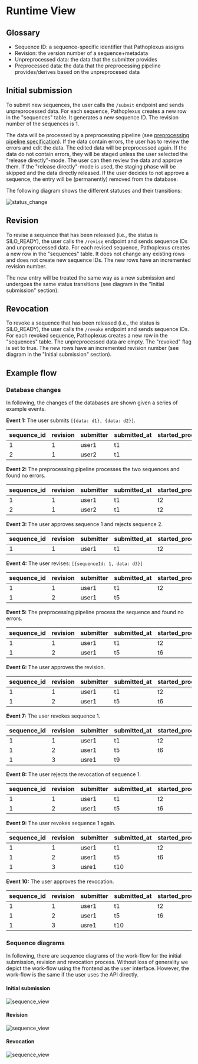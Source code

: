 # Runtime View

## Glossary

- Sequence ID: a sequence-specific identifier that Pathoplexus assigns
- Revision: the version number of a sequence+metadata
- Unpreprocessed data: the data that the submitter provides
- Preprocessed data: the data that the preprocessing pipeline provides/derives based on the unpreprocesed data

## Initial submission

To submit new sequences, the user calls the `/submit` endpoint and sends unpreprocessed data. For each sequence, Pathoplexus creates a new row in the "sequences" table. It generates a new sequence ID. The revision number of the sequences is 1.

The data will be processed by a preprocessing pipeline (see [preprocessing pipeline specification](../../preprocessing/specification.md)). If the data contain errors, the user has to review the errors and edit the data. The edited data will be preprocessed again. If the data do not contain errors, they will be staged unless the user selected the "release directly"-mode. The user can then review the data and approve them. If the "release directly"-mode is used, the staging phase will be skipped and the data directly released. If the user decides to not approve a sequence, the entry will be (permanently) removed from the database.

The following diagram shows the different statuses and their transitions:

![status_change](./plantuml/statusChange.svg)

## Revision

To revise a sequence that has been released (i.e., the status is SILO_READY), the user calls the `/revise` endpoint and sends sequence IDs and unpreprocessed data. For each revised sequence, Pathoplexus creates a new row in the "sequences" table. It does not change any existing rows and does not create new sequence IDs. The new rows have an incremented revision number.

The new entry will be treated the same way as a new submission and undergoes the same status transitions (see diagram in the "Initial submission" section).

## Revocation

To revoke a sequence that has been released (i.e., the status is SILO_READY), the user calls the `/revoke` endpoint and sends sequence IDs. For each revoked sequence, Pathoplexus creates a new row in the "sequences" table. The unpreprocessed data are empty. The "revoked" flag is set to true. The new rows have an incremented revision number  (see diagram in the "Initial submission" section).


## Example flow

### Database changes
In following, the changes of the databases are shown given a series of example events.

**Event 1:** The user submits `[{data: d1}, {data: d2}]`.

| sequence_id | revision | submitter | submitted_at | started_processing_at | finished_processing_at | approved_at | status   | is_revoked | original_data | processed_data | errors | warnings |
| ----------- | -------- | --------- | ------------ |-----------------------| ---------------------- | ----------- | -------- | ---------- | ------------- | -------------- | ------ | -------- |
| 1           | 1        | user1     | t1           |                       |                        |             | RECEIVED | false      | d1            |                |        |          |
| 2           | 1        | user2     | t1           |                       |                        |             | RECEIVED | false      | d2            |                |        |          |


**Event 2:** The preprocessing pipeline processes the two sequences and found no errors.

| sequence_id | revision | submitter | submitted_at | started_processing_at | finished_processing_at | approved_at | status  | is_revoked | original_data | processed_data | errors | warnings |
| ----------- | -------- | --------- | ------------ | --------------------- | ---------------------- | ----------- | ------- | ---------- | ------------- | -------------- | ------ | -------- |
| 1           | 1        | user1     | t1           | t2                    | t3                     |             | STAGING | false      | d1            | ...            | []     | []       |
| 2           | 1        | user2     | t1           | t2                    | t3                     |             | STAGING | false      | d2            | ...            | []     | []       |


**Event 3:** The user approves sequence 1 and rejects sequence 2.

| sequence_id | revision | submitter | submitted_at | started_processing_at | finished_processing_at | approved_at | status     | is_revoked | original_data | processed_data | errors | warnings |
| ----------- | -------- | --------- | ------------ | --------------------- | ---------------------- | ----------- | ---------- | ---------- | ------------- | -------------- | ------ | -------- |
| 1           | 1        | user1     | t1           | t2                    | t3                     | t4          | SILO_READY | false      | d1            | ...            | []     | []       |


**Event 4:** The user revises: `[{sequenceId: 1, data: d3}]`


| sequence_id | revision | submitter | submitted_at | started_processing_at | finished_processing_at | approved_at | status     | is_revoked | original_data | processed_data | errors | warnings |
| ----------- | -------- | --------- | ------------ | --------------------- | ---------------------- | ----------- | ---------- | ---------- | ------------- | -------------- | ------ | -------- |
| 1           | 1        | user1     | t1           | t2                    | t3                     | t4          | SILO_READY | false      | d1            | ...            | []     | []       |
| 1           | 2        | user1     | t5           |                       |                        |             | RECEIVED   | false      | d3            |                |        |          |

**Event 5:** The preprocessing pipeline process the sequence and found no errors.

| sequence_id | revision | submitter | submitted_at | started_processing_at | finished_processing_at | approved_at | status     | is_revoked | original_data | processed_data | errors | warnings |
| ----------- | -------- | --------- | ------------ | --------------------- | ---------------------- | ----------- | ---------- | ---------- | ------------- | -------------- | ------ | -------- |
| 1           | 1        | user1     | t1           | t2                    | t3                     | t4          | SILO_READY | false      | d1            | ...            | []     | []       |
| 1           | 2        | user1     | t5           | t6                    | t7                     |             | STAGING    | false      | d3            | ...            | []     | []       |

**Event 6:** The user approves the revision.

| sequence_id | revision | submitter | submitted_at | started_processing_at | finished_processing_at | approved_at | status     | is_revoked | original_data | processed_data | errors | warnings |
| ----------- | -------- | --------- | ------------ | --------------------- | ---------------------- | ----------- | ---------- | ---------- | ------------- | -------------- | ------ | -------- |
| 1           | 1        | user1     | t1           | t2                    | t3                     | t4          | SILO_READY | false      | d1            | ...            | []     | []       |
| 1           | 2        | user1     | t5           | t6                    | t7                     | t8          | SILO_READY | false      | d3            | ...            | []     | []       |

**Event 7:** The user revokes sequence 1.

| sequence_id | revision | submitter | submitted_at | started_processing_at | finished_processing_at | approved_at | status          | is_revoked | original_data | processed_data | errors | warnings |
| ----------- | -------- | --------- | ------------ | --------------------- | ---------------------- | ----------- | --------------- | ---------- | ------------- | -------------- | ------ | -------- |
| 1           | 1        | user1     | t1           | t2                    | t3                     | t4          | SILO_READY      | false      | d1            | ...            | []     | []       |
| 1           | 2        | user1     | t5           | t6                    | t7                     | t8          | SILO_READY      | false      | d3            | ...            | []     | []       |
| 1           | 3        | usre1     | t9           |                       |                        |             | STAGING_REVOKED | true       |               |                |        |          |

**Event 8:** The user rejects the revocation of sequence 1.

| sequence_id | revision | submitter | submitted_at | started_processing_at | finished_processing_at | approved_at | status     | is_revoked | original_data | processed_data | errors | warnings |
| ----------- | -------- | --------- | ------------ | --------------------- | ---------------------- | ----------- | ---------- | ---------- | ------------- | -------------- | ------ | -------- |
| 1           | 1        | user1     | t1           | t2                    | t3                     | t4          | SILO_READY | false      | d1            | ...            | []     | []       |
| 1           | 2        | user1     | t5           | t6                    | t7                     | t8          | SILO_READY | false      | d3            | ...            | []     | []       |

**Event 9:** The user revokes sequence 1 again.

| sequence_id | revision | submitter | submitted_at | started_processing_at | finished_processing_at | approved_at | status          | is_revoked | original_data | processed_data | errors | warnings |
| ----------- | -------- | --------- | ------------ | --------------------- | ---------------------- | ----------- | --------------- | ---------- | ------------- | -------------- | ------ | -------- |
| 1           | 1        | user1     | t1           | t2                    | t3                     | t4          | SILO_READY      | false      | d1            | ...            | []     | []       |
| 1           | 2        | user1     | t5           | t6                    | t7                     | t8          | SILO_READY      | false      | d3            | ...            | []     | []       |
| 1           | 3        | usre1     | t10           |                       |                        |             | STAGING_REVOKED | true       |               |                |        |          |

**Event 10:** The user approves the revocation.

| sequence_id | revision | submitter | submitted_at | started_processing_at | finished_processing_at | approved_at | status     | is_revoked | original_data | processed_data | errors | warnings |
| ----------- | -------- | --------- | ------------ | --------------------- | ---------------------- | ----------- | ---------- | ---------- | ------------- | -------------- | ------ | -------- |
| 1           | 1        | user1     | t1           | t2                    | t3                     | t4          | SILO_READY | false      | d1            | ...            | []     | []       |
| 1           | 2        | user1     | t5           | t6                    | t7                     | t8          | SILO_READY | false      | d3            | ...            | []     | []       |
| 1           | 3        | usre1     | t10          |                       |                        | t11         | SILO_READY | true       |               |                |        |          |

### Sequence diagrams

In following, there are sequence diagrams of the work-flow for the initial submission, revision and revocation process. Without loss of generality we depict the work-flow using the frontend as the user interface. However, the work-flow is the same if the user uses the API directly. 

#### Initial submission
![sequence_view](./plantuml/sequenceInitialSubmission.svg)

#### Revision
![sequence_view](./plantuml/sequenceRevision.svg)

#### Revocation
![sequence_view](./plantuml/sequenceRevocation.svg)
